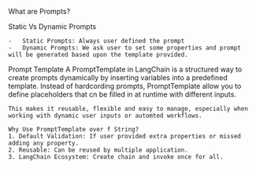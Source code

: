 What are Prompts?

Static Vs Dynamic Prompts

    -   Static Prompts: Always user defined the prompt
    -   Dynamic Prompts: We ask user to set some properties and prompt will be generated based upon the template provided.

Prompt Template
    A PromptTemplate in LangChain is a structured way to create prompts dynamically by inserting variables into a predefined template. Instead of hardcording prompts, PromptTemplate allow you to define placeholders that cn be filled in at runtime with different inputs.

    This makes it reusable, flexible and easy to manage, especially when working with dynamic user inputs or automted workflows.

    Why Use PromptTemplate over f String?
    1. Default Validation: If user provided extra properties or missed adding any property.
    2. Reusable: Can be reused by multiple application.
    3. LangChain Ecosystem: Create chain and invoke once for all.
